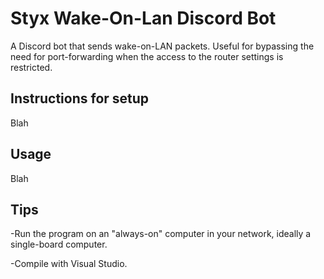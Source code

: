 # Styx Wake-On-Lan Discord Bot
A Discord bot that sends wake-on-LAN packets. Useful for bypassing the need for
port-forwarding when the access to the router settings is restricted.

## Instructions for setup

Blah

## Usage

Blah

## Tips

-Run the program on an "always-on" computer in your network, ideally a single-board computer.

-Compile with Visual Studio.

